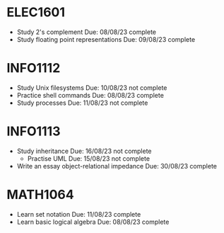 # ELEC1601

- Study 2's complement Due: 08/08/23 complete
- Study floating point representations Due: 09/08/23 complete

# INFO1112

- Study Unix filesystems Due: 10/08/23 not complete
- Practice shell commands Due: 08/08/23 complete
- Study processes Due: 11/08/23 not complete

# INFO1113

- Study inheritance Due: 16/08/23 not complete
    - Practise UML Due: 15/08/23 not complete
- Write an essay object-relational impedance Due: 30/08/23 complete

# MATH1064

- Learn set notation Due: 11/08/23 complete
- Learn basic logical algebra Due: 08/08/23 complete

